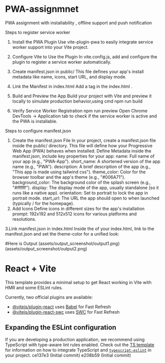 # PWA-assignmnet
PWA assignment with installability , offline support and push notification


Steps to register service worker
1. Install the PWA Plugin
Use vite-plugin-pwa to easily integrate service worker support into your Vite project.

2. Configure Vite to Use the Plugin
In vite.config.js, add and configure the plugin to register a service worker automatically.

3. Create manifest.json in public/
This file defines your app's install metadata like name, icons, start URL, and display mode.

4. Link the Manifest in index.html
Add a <link rel="manifest"> tag  in the index.html <head>.

5. Build and Preview the App
Build your project with Vite and preview it locally to simulate production behavior,using cmd npm run build

6. Verify Service Worker Registration
npm run preview
Open Chrome DevTools → Application tab to check if the service worker is active and the PWA is installable.

Steps to configure manifest.json

1. Create the manifest.json File
    In your project, create a manifest.json file inside the public/ directory. This file will define how your Progressive Web App (PWA) behaves when installed.
    Define Metadata inside the manifest.json, include key properties for your app:
        name: Full name of your app (e.g., "PWA-App").
        short_name: A shortened version of the app name (e.g., "PWA").
        description: A brief description of the app (e.g., "This app is made using tailwind css").
        theme_color: Color for the browser toolbar and the app's theme (e.g., "#006A71").
        background_color: The background color of the splash screen (e.g., "#ffffff").
        display: The display mode of the app, usually standalone (so it runs like a native app).
        orientation: Set to portrait to lock the app in portrait mode.
        start_url: The URL the app should open to when launched (typically / for the homepage).
2. Add Icons
    Define icons in different sizes for the app's installation prompt:
        192x192 and 512x512 icons for various platforms and resolutions.

3.Link manifest.json in index.html
   Inside the <head> of your index.html, link to the manifest.json and set the theme-color for a unified look:
   <link rel="manifest" href="/manifest.json" />
   <meta name="theme-color" content="#006A71" />



#Here is Output 
(assets/output_screenshot/output1.png)
(assets/output_screenshot/output2.png)
# React + Vite

This template provides a minimal setup to get React working in Vite with HMR and some ESLint rules.

Currently, two official plugins are available:

- [@vitejs/plugin-react](https://github.com/vitejs/vite-plugin-react/blob/main/packages/plugin-react) uses [Babel](https://babeljs.io/) for Fast Refresh
- [@vitejs/plugin-react-swc](https://github.com/vitejs/vite-plugin-react/blob/main/packages/plugin-react-swc) uses [SWC](https://swc.rs/) for Fast Refresh

## Expanding the ESLint configuration

If you are developing a production application, we recommend using TypeScript with type-aware lint rules enabled. Check out the [TS template](https://github.com/vitejs/vite/tree/main/packages/create-vite/template-react-ts) for information on how to integrate TypeScript and [`typescript-eslint`](https://typescript-eslint.io) in your project.
ce137e3 (Initial commit)
e208b59 (Initial commit)
